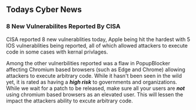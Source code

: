 ## Todays Cyber News
### 8 New Vulnerabilites Reported By CISA
CISA reported 8 new vulnerablities today, Apple being hit the hardest with 5 IOS vulnerablities being reported, all of which allowed attackers to execute code in some cases with kernal privlages.

Among the other vulnerbilities reported was a flaw in PopupBlocker affecting Chromium based browsers (such as Edge and Chrome) allowing attackers to execute arbitrary code. While it hasn't been seen in the wild yet, it is rated as having a ***high risk*** to governments and organizations. While we wait for a patch to be released, make sure all your users are ***not*** using chromium based browsers as an elevated user. This will lessen the impact the attackers ability to excute arbitrary code.
